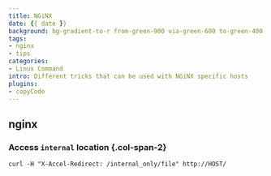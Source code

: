 ```yaml
---
title: NGiNX
date: {{ date }}
background: bg-gradient-to-r from-green-900 via-green-600 to-green-400 hover:from-green-900 hover:via-green-700 hover:to-green-500
tags:
- nginx
- tips
categories:
- Linux Command
intro: Different tricks that can be used with NGiNX specific hosts
plugins:
- copyCode
---
```


nginx
-----

### Access `internal` location {.col-span-2}
```shell script {.wrap}
curl -H "X-Accel-Redirect: /internal_only/file" http://HOST/
```